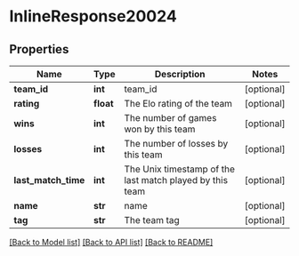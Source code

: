 # InlineResponse20024

## Properties
Name | Type | Description | Notes
------------ | ------------- | ------------- | -------------
**team_id** | **int** | team_id | [optional] 
**rating** | **float** | The Elo rating of the team | [optional] 
**wins** | **int** | The number of games won by this team | [optional] 
**losses** | **int** | The number of losses by this team | [optional] 
**last_match_time** | **int** | The Unix timestamp of the last match played by this team | [optional] 
**name** | **str** | name | [optional] 
**tag** | **str** | The team tag | [optional] 

[[Back to Model list]](../README.md#documentation-for-models) [[Back to API list]](../README.md#documentation-for-api-endpoints) [[Back to README]](../README.md)


